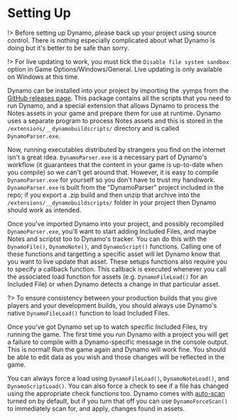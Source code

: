 # Setting Up

!> Before setting up Dynamo, please back up your project using source control. There is nothing especially complicated about what Dynamo is doing but it's better to be safe than sorry.

!> For live updating to work, you must tick the `Disable file system sandbox` option in Game Options/Windows/General. Live updating is only available on Windows at this time.

Dynamo can be installed into your project by importing the .yymps from the [GitHub releases page](https://github.com/JujuAdams/Dynamo/releases). This package contains all the scripts that you need to run Dynamo, and a special extension that allows Dynamo to process the Notes assets in your game and prepare them for use at runtime. Dynamo uses a separate program to process Notes assets and this is stored in the `/extensions/__dynamobuildscripts/` directory and is called `DynamoParser.exe`.

Now, running executables distributed by strangers you find on the internet isn't a great idea. `DynamoParser.exe` is a necessary part of Dynamo's workflow (it guarantees that the content in your game is up-to-date when you compile) so we can't get around that. However, it is easy to compile `DynamoParser.exe` for yourself so you don't have to trust my handiwork. `DynamoParser.exe` is built from the "DynamoParser" project included in the repo; if you export a .zip build and then unzip that archive into the `/extensions/__dynamobuildscripts/` folder in your project then Dynamo should work as intended.

Once you've imported Dynamo into your project, and possibly recompiled `DynamoParser.exe`, you'll want to start adding Included Files, and maybe Notes and scriptst too to Dynamo's tracker. You can do this with the `DynamoFile()`, `DynamoNote()`, and `DynamoScript()` functions. Calling one of these functions and targetting a specific asset will let Dynamo know that you want to live update that asset. These setups functions also require you to specify a callback function. This callback is executed whenever you call the associated load function for assets (e.g. `DynamoFileLoad()` for an Included File) or when Dynamo detects a change in that particular asset.

?> To ensure consistency between your production builds that you give players and your development builds, you should always use Dynamo's native `DynamoFileLoad()` function to load Included Files.

Once you've got Dynamo set up to watch specific Included Files, try running the game. The first time you run Dynamo with a project you will get a failure to compile with a Dynamo-specific message in the console output. This is normal! Run the game again and Dynamo will work fine. You should be able to edit data as you wish and those changes will be reflected in the game.

You can always force a load using `DynamoFileLoad()`, `DynamoNoteLoad()`, and `DynamoScriptLoad()`. You can also force a check to see if a file has changed using the appropriate check functions too. Dynamo comes with [auto-scan]() turned on by default, but if you turn that off you can use `DynamoForceScan()` to immediately scan for, and apply, changes found in assets.
